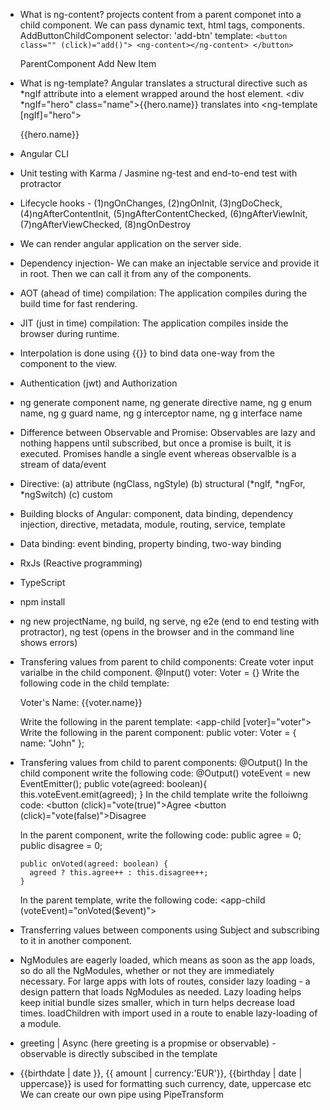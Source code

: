 - What is ng-content?
    <ng-content></ng-content> projects content from a parent componet into a child component. We can pass dynamic text, html tags, components.
    AddButtonChildComponent
        selector: 'add-btn'
        template: `<button class="" (click)="add()">
                        <ng-content></ng-content>
                   </button>`

    ParentComponent
        <add-btn>Add New Item</add-btn>

- What is ng-template?
    Angular translates a structural directive such as *ngIf attribute into a <ng-template> element wrapped around the host element.
        <div *ngIf="hero" class="name">{{hero.name}}</div>
            translates into 
        <ng-template [ngIf]="hero">
            <div class="name">{{hero.name}}</div>
        </ng-template>

- Angular CLI

- Unit testing with Karma / Jasmine ng-test and end-to-end test with protractor

- Lifecycle hooks - (1)ngOnChanges, (2)ngOnInit, (3)ngDoCheck, (4)ngAfterContentInit, (5)ngAfterContentChecked, (6)ngAfterViewInit, (7)ngAfterViewChecked, (8)ngOnDestroy

- We can render angular application on the server side.

- Dependency injection- We can make an injectable service and provide it in root. Then we can call it from any of the components.

- AOT (ahead of time) compilation: The application compiles during the build time for fast rendering.

- JIT (just in time) compilation: The application compiles inside the browser during runtime.

- Interpolation is done using {{}} to bind data one-way from the component to the view.

- Authentication (jwt) and Authorization

- ng generate component name, ng generate directive name, ng g enum name, ng g guard name, ng g interceptor name, ng g interface name

- Difference between Observable and Promise: Observables are lazy and nothing happens until subscribed, but once a promise is built, it is executed. Promises 
    handle a single event whereas observalble is a stream of data/event

- Directive: (a) attribute (ngClass, ngStyle) (b) structural (*ngIf, *ngFor, *ngSwitch) (c) custom

- Building blocks of Angular: component, data binding, dependency injection, directive, metadata, module, routing, service, template

- Data binding: event binding, property binding, two-way binding

- RxJs (Reactive programming)

- TypeScript

- npm install

- ng new projectName, ng build, ng serve, ng e2e (end to end testing with protractor), ng test (opens in the browser and in the command line shows errors)

- Transfering values from parent to child components: 
    Create voter input varialbe in the child component.
       @Input() voter: Voter = <Voter>{} 
    Write the following code in the child template:
       <p>Voter's Name: {{voter.name}}</p>
    Write the following in the parent template:
       <app-child [voter]="voter"></app-child>
    Write the following in the parent component:
       public voter: Voter = <Voter>{ name: "John" };

- Transfering values from child to parent components: @Output()
    In the child component write the following code:
      @Output() voteEvent = new EventEmitter<boolean>();
      public vote(agreed: boolean){
        this.voteEvent.emit(agreed);
      }
    In the child template write the folloiwng code:
      <button (click)="vote(true)">Agree</button>
      <button (click)="vote(false)">Disagree</button>

    In the parent component, write the following code:
      public agree = 0;
      public disagree = 0;

      public onVoted(agreed: boolean) {
        agreed ? this.agree++ : this.disagree++;
      }

    In the parent template, write the following code:
      <app-child (voteEvent)="onVoted($event)"></app-child>

- Transferring values between components using Subject and subscribing to it in another component.     

- NgModules are eagerly loaded, which means as soon as the app loads, so do all the NgModules, whether
    or not they are immediately necessary. For large apps with lots of routes, consider lazy loading - a design
    pattern that loads NgModules as needed. Lazy loading helps keep initial bundle sizes smaller, which in turn
    helps decrease load times. loadChildren with import used in a route to enable lazy-loading of a module.

- greeting | Async (here greeting is a propmise or observable) - observable is directly subscibed in the template

- {{birthdate | date }}, {{ amount | currency:'EUR'}}, {{birthday | date | uppercase}} is used for formatting such currency, date, uppercase etc
  We can create our own pipe using PipeTransform


